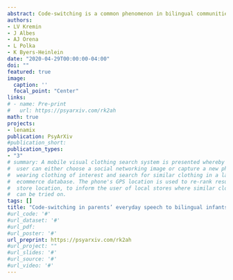 ```yaml
---
abstract: Code-switching is a common phenomenon in bilingual communities, but little is known about bilingual parents’ code-switching when speaking to their infants. In a pre-registered study, we identified instances of code-switching in day-long at-home audio recordings of 21 French–English bilingual families in Montreal, Canada, who provided recordings when their infant was 10 and 18 months old. Overall, rates of code-switching were low, averaging 7 times per hour at 10 months and increasing to 28 times per hour at 18 months. Parents code-switched more between sentences than within a sentence, and this pattern was even more pronounced at 18 months than at 10 months. The most common apparent reasons for code-switching were to bolster their infant’s understanding and to teach vocabulary words. Combined, these results suggest that bilingual parents code-switch in ways that support successful bilingual language acquisition.
authors:
- LV Kremin
- J Albes
- AJ Orena
- L Polka
- K Byers-Heinlein
date: "2020-04-29T00:00:00-04:00"
doi: ""
featured: true
image:
  caption: ''
  focal_point: "Center"
links:
# - name: Pre-print
#   url: https://psyarxiv.com/rk2ah
math: true
projects:
- lenamix
publication: PsyArXiv
#publication_short: 
publication_types:
- "3"
# summary: A mobile visual clothing search system is presented whereby a smart phone
#  user can either choose a social networking image or capture a new photo of a person
#  wearing clothing of interest and search for similar clothing in a large cloud-based
#  ecommerce database. The phone's GPS location is used to re-rank results by retail
#  store location, to inform the user of local stores where similar clothing items
#  can be tried on.
tags: []
title: "Code-switching in parents’ everyday speech to bilingual infants"
#url_code: '#'
#url_dataset: '#'
#url_pdf: 
#url_poster: '#'
url_preprint: https://psyarxiv.com/rk2ah
#url_project: ""
#url_slides: '#'
#url_source: '#'
#url_video: '#'
---
```


